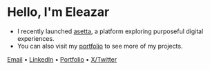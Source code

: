 # Hello, I'm Eleazar

- I recently launched [asetta](https://www.asetta.me), a platform exploring purposeful digital experiences.  
- You can also visit my [portfolio](https://psalm-eleazar.vercel.app) to see more of my projects.  

[Email](mailto:videna.psalmeleazar@gmail.com) • [LinkedIn](https://www.linkedin.com/in/pevidena/) • [Portfolio](https://p541m.github.io/portfolio-old/) • [X/Twitter](https://twitter.com/psalmeleazar)
